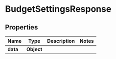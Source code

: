 # BudgetSettingsResponse

## Properties
Name | Type | Description | Notes
------------ | ------------- | ------------- | -------------
**data** | **Object** |  | 
